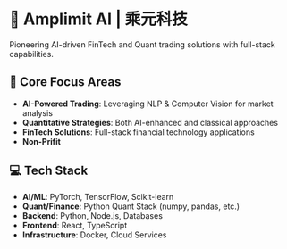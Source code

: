 # 🚀 Amplimit AI | 乘元科技

Pioneering AI-driven FinTech and Quant trading solutions with full-stack capabilities.

## 🎯 Core Focus Areas

- **AI-Powered Trading**: Leveraging NLP & Computer Vision for market analysis
- **Quantitative Strategies**: Both AI-enhanced and classical approaches
- **FinTech Solutions**: Full-stack financial technology applications
- **Non-Prifit**

## 💻 Tech Stack

- **AI/ML**: PyTorch, TensorFlow, Scikit-learn
- **Quant/Finance**: Python Quant Stack (numpy, pandas, etc.)
- **Backend**: Python, Node.js, Databases
- **Frontend**: React, TypeScript
- **Infrastructure**: Docker, Cloud Services
